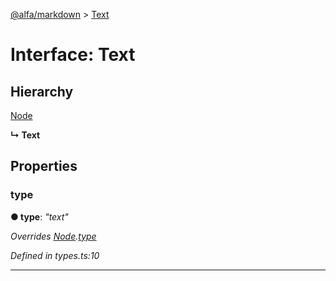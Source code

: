 [@alfa/markdown](../README.md) > [Text](../interfaces/text.md)

# Interface: Text

## Hierarchy

[Node](node.md)

**↳ Text**

## Properties

<a id="type"></a>

### type

**● type**: _"text"_

_Overrides [Node](node.md).[type](node.md#type)_

_Defined in types.ts:10_

---
